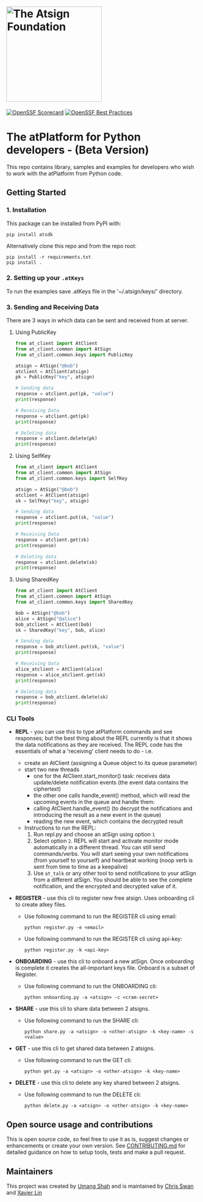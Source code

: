 <h1><img width=250px src="https://atsign.com/wp-content/uploads/2022/05/atsign-logo-horizontal-color2022.svg" alt="The Atsign Foundation"></h1>

[![OpenSSF Scorecard](https://api.securityscorecards.dev/projects/github.com/atsign-foundation/at_python/badge)](https://api.securityscorecards.dev/projects/github.com/atsign-foundation/at_python)
[![OpenSSF Best Practices](https://www.bestpractices.dev/projects/8104/badge)](https://www.bestpractices.dev/projects/8104)

# The atPlatform for Python developers - (Beta Version)

This repo contains library, samples and examples for developers who wish
to work with the atPlatform from Python code.

## Getting Started

### 1. Installation

This package can be installed from PyPI with:

```sh
pip install atsdk
```

Alternatively clone this repo and from the repo root:

```shell
pip install -r requirements.txt
pip install .
```

### 2. Setting up your `.atKeys`

To run the examples save .atKeys file in the '~/.atsign/keys/' directory.

### 3. Sending and Receiving Data

There are 3 ways in which data can be sent and received from at server.

1. Using PublicKey

    ```python
    from at_client import AtClient
    from at_client.common import AtSign
    from at_client.common.keys import PublicKey

    atsign = AtSign("@bob")
    atclient = AtClient(atsign)
    pk = PublicKey("key", atsign)

    # Sending data
    response = atclient.put(pk, "value")
    print(response)

    # Receiving Data
    response = atclient.get(pk)
    print(response)

    # Deleting data
    response = atclient.delete(pk)
    print(response)
    ```

2. Using SelfKey

    ```python
    from at_client import AtClient
    from at_client.common import AtSign
    from at_client.common.keys import SelfKey

    atsign = AtSign("@bob")
    atclient = AtClient(atsign)
    sk = SelfKey("key", atsign)

    # Sending data
    response = atclient.put(sk, "value")
    print(response)

    # Receiving Data
    response = atclient.get(sk)
    print(response)

    # Deleting data
    response = atclient.delete(sk)
    print(response)
    ```

3. Using SharedKey

    ```python
    from at_client import AtClient
    from at_client.common import AtSign
    from at_client.common.keys import SharedKey

    bob = AtSign("@bob")
    alice = AtSign("@alice")
    bob_atclient = AtClient(bob)
    sk = SharedKey("key", bob, alice)

    # Sending data
    response = bob_atclient.put(sk, "value")
    print(response)

    # Receiving Data
    alice_atclient = AtClient(alice)
    response = alice_atclient.get(sk)
    print(response)

    # Deleting data
    response = bob_atclient.delete(sk)
    print(response)
    ```

### CLI Tools

* **REPL** - you can use this to type atPlatform commands and see responses;
but the best thing about the REPL currently is that it shows the data
notifications as they are received. The REPL code has the essentials of what
a 'receiving' client needs to do - i.e.
  * create an AtClient (assigning a Queue object to its queue parameter)
  * start two new threads
    * one for the AtClient.start_monitor() task: receives data update/delete
    notification events (the event data contains the ciphertext)
    * the other one calls handle_event() method, which will read the
    upcoming events in the queue and handle them:
    * calling AtClient.handle_event() (to decrypt the notifications and
    introducing the result as a new event in the queue)
    * reading the new event, which contains the decrypted result
  * Instructions to run the REPL:
    1) Run repl.py and choose an atSign using option `1`
    2) Select option `2`. REPL will start and activate monitor mode
    automatically in a different thread. You can still send commands/verbs.
    You will start seeing your own notifications (from yourself to yourself)
    and heartbeat working (noop verb is sent from time to time as a keepalive)
    3) Use `at_talk` or any other tool to send notifications to your atSign
    from a different atSign. You should be able to see the complete
    notification, and the encrypted and decrypted value of it.

* **REGISTER** - use this cli to register new free atsign. Uses onboarding
cli to create atkey files.
  * Use following command to run the REGISTER cli using email:

    ```shell
    python register.py -e <email>
    ```

  * Use following command to run the REGISTER cli using api-key:

    ```shell
    python register.py -k <api-key>
    ```

* **ONBOARDING** - use this cli to onboard a new atSign. Once onboarding
is complete it creates the all-important keys file. Onboard is a subset of
Register.
  * Use following command to run the ONBOARDING cli:

    ```shell
    python onboarding.py -a <atsign> -c <cram-secret>
    ```

* **SHARE** - use this cli to share data between 2 atsigns.
  * Use following command to run the SHARE cli:

    ```shell
    python share.py -a <atsign> -o <other-atsign> -k <key-name> -s <value>
    ```

* **GET** - use this cli to get shared data between 2 atsigns.
  * Use following command to run the GET cli:

    ```shell
    python get.py -a <atsign> -o <other-atsign> -k <key-name>
    ```

* **DELETE** - use this cli to delete any key shared between 2 atsigns.
  * Use following command to run the DELETE cli:

    ```shell
    python delete.py -a <atsign> -o <other-atsign> -k <key-name>
    ```

## Open source usage and contributions

This is open source code, so feel free to use it as is, suggest changes or
enhancements or create your own version. See
[CONTRIBUTING.md](./CONTRIBUTING.md) for detailed guidance on how to setup
tools, tests and make a pull request.

## Maintainers

This project was created by [Umang Shah](https://github.com/shahumang19)
and is maintained by [Chris Swan](https://github.com/cpswan) and
[Xavier Lin](https://github.com/xlin123)
